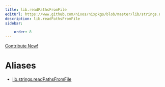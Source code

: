 ```yaml
---
title: lib.readPathsFromFile
editUrl: https://www.github.com/nixos/nixpkgs/blob/master/lib/strings.nix#L1450C6
description: lib.readPathsFromFile
sidebar:

    order: 8
---
```


<a href="https://www.github.com/nixos/nixpkgs/blob/master/lib/strings.nix#L1450C6">Contribute Now!</a>


# Aliases

- [lib.strings.readPathsFromFile](/reference/libstrings.readPathsFromFile)


